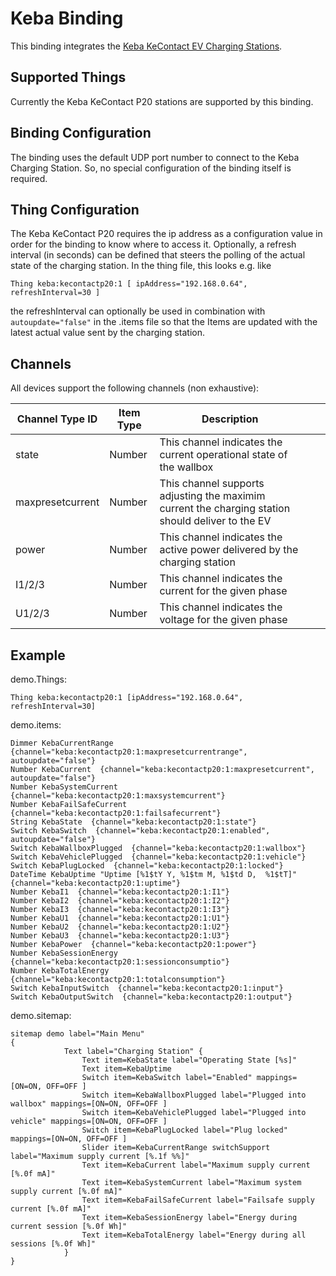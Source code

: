 # Keba Binding

This binding integrates the [Keba KeContact EV Charging Stations](http://www.keba.com).

## Supported Things

Currently the Keba KeContact P20 stations are supported by this binding.

## Binding Configuration

The binding uses the default UDP port number to connect to the Keba Charging Station.
So, no special configuration of the binding itself is required.

## Thing Configuration

The Keba KeContact P20 requires the ip address as a configuration value in order for the binding to know where to access it.
Optionally, a refresh interval (in seconds) can be defined that steers the polling of the actual state of the charging station.
In the thing file, this looks e.g. like

```
Thing keba:kecontactp20:1 [ ipAddress="192.168.0.64", refreshInterval=30 ]
```

the refreshInterval can optionally be used in combination with ```autoupdate="false"``` in the .items file so that the Items are updated with the latest actual value sent by the charging station.

## Channels

All devices support the following channels (non exhaustive):

| Channel Type ID  | Item Type | Description                                                                                       |   |   |
|------------------|-----------|---------------------------------------------------------------------------------------------------|---|---|
| state            | Number    | This channel indicates the current operational state of the wallbox                               |   |   |
| maxpresetcurrent | Number    | This channel supports adjusting the maximim current the charging station should deliver to the EV |   |   |
| power            | Number    | This channel indicates the active power delivered by the charging station                         |   |   |
| I1/2/3           | Number    | This channel indicates the current for the given phase                                            |   |   |
| U1/2/3           | Number    | This channel indicates the voltage for the given phase                                            |   |   |

## Example

demo.Things:

```
Thing keba:kecontactp20:1 [ipAddress="192.168.0.64", refreshInterval=30]
```

demo.items:

```
Dimmer KebaCurrentRange  {channel="keba:kecontactp20:1:maxpresetcurrentrange", autoupdate="false"}
Number KebaCurrent  {channel="keba:kecontactp20:1:maxpresetcurrent", autoupdate="false"}
Number KebaSystemCurrent  {channel="keba:kecontactp20:1:maxsystemcurrent"}
Number KebaFailSafeCurrent  {channel="keba:kecontactp20:1:failsafecurrent"}
String KebaState  {channel="keba:kecontactp20:1:state"}
Switch KebaSwitch  {channel="keba:kecontactp20:1:enabled", autoupdate="false"}
Switch KebaWallboxPlugged  {channel="keba:kecontactp20:1:wallbox"}
Switch KebaVehiclePlugged  {channel="keba:kecontactp20:1:vehicle"}
Switch KebaPlugLocked  {channel="keba:kecontactp20:1:locked"}
DateTime KebaUptime "Uptime [%1$tY Y, %1$tm M, %1$td D,  %1$tT]"  {channel="keba:kecontactp20:1:uptime"}
Number KebaI1  {channel="keba:kecontactp20:1:I1"}
Number KebaI2  {channel="keba:kecontactp20:1:I2"}
Number KebaI3  {channel="keba:kecontactp20:1:I3"}
Number KebaU1  {channel="keba:kecontactp20:1:U1"}
Number KebaU2  {channel="keba:kecontactp20:1:U2"}
Number KebaU3  {channel="keba:kecontactp20:1:U3"}
Number KebaPower  {channel="keba:kecontactp20:1:power"}
Number KebaSessionEnergy  {channel="keba:kecontactp20:1:sessionconsumptio"}
Number KebaTotalEnergy  {channel="keba:kecontactp20:1:totalconsumption"}
Switch KebaInputSwitch  {channel="keba:kecontactp20:1:input"}
Switch KebaOutputSwitch  {channel="keba:kecontactp20:1:output"}
```

demo.sitemap:

```
sitemap demo label="Main Menu"
{
			Text label="Charging Station" {
				Text item=KebaState label="Operating State [%s]"
				Text item=KebaUptime
				Switch item=KebaSwitch label="Enabled" mappings=[ON=ON, OFF=OFF ]
				Switch item=KebaWallboxPlugged label="Plugged into wallbox" mappings=[ON=ON, OFF=OFF ]
				Switch item=KebaVehiclePlugged label="Plugged into vehicle" mappings=[ON=ON, OFF=OFF ]
				Switch item=KebaPlugLocked label="Plug locked" mappings=[ON=ON, OFF=OFF ]
				Slider item=KebaCurrentRange switchSupport label="Maximum supply current [%.1f %%]"
				Text item=KebaCurrent label="Maximum supply current [%.0f mA]"
				Text item=KebaSystemCurrent label="Maximum system supply current [%.0f mA]"
				Text item=KebaFailSafeCurrent label="Failsafe supply current [%.0f mA]"
				Text item=KebaSessionEnergy label="Energy during current session [%.0f Wh]"
				Text item=KebaTotalEnergy label="Energy during all sessions [%.0f Wh]"
			}
}
```
